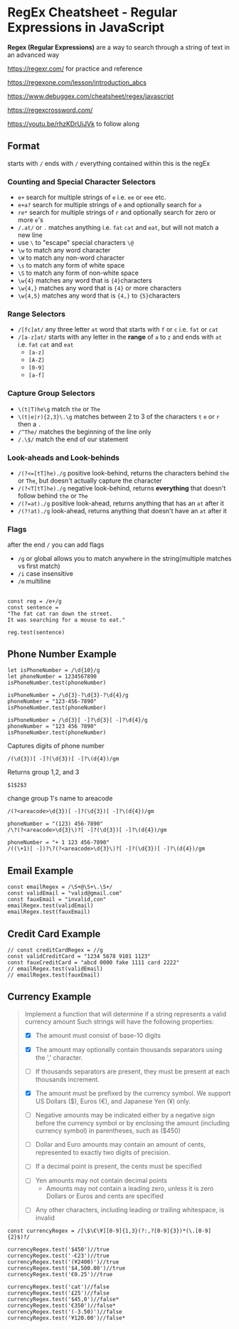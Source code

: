 # RegEx Cheatsheet - Regular Expressions in JavaScript

<b>Regex (Regular Expressions)</b> are a way to search through a string of text in an advanced way

https://regexr.com/ for practice and reference

https://regexone.com/lesson/introduction_abcs

https://www.debuggex.com/cheatsheet/regex/javascript

https://regexcrossword.com/

https://youtu.be/rhzKDrUiJVk to follow along
## Format 
starts with `/` ends with `/` everything contained within this is the regEx
### Counting and Special Character Selectors
- `e+` search for multiple strings of `e` i.e. `ee` or `eee` etc.
- `e+a?` search for multiple strings of `e` and optionally search for `a`
- `re*` search for multiple strings of `r` and optionally search for zero or more `e`'s
- `/.at/` or `.` matches anything i.e. `fat` `cat` and `eat`, but will not match a new line
- use `\` to "escape" special characters `\@`
- `\w` to match any word character
- `\W` to match any non-word character
- `\s` to match any form of white space
- `\S` to match any form of non-white space
- `\w{4}` matches any word that is `{4}`characters
- `\w{4,}` matches any word that is `{4}` or more characters
- `\w{4,5}` matches any word that is `{4,}` to `{5}`characters
### Range Selectors
- `/[fc]at/` any three letter `at` word that starts with `f` or `c` i.e. `fat` or `cat`
- `/[a-z]at/` starts with any letter in the <b>range</b> of `a` to `z` and ends with `at` i.e. `fat` `cat` and `eat`
  - `[a-z]`
  - `[A-Z]`
  - `[0-9]`
  - `[a-f]` 
### Capture Group Selectors
- `\(t|T)he\g` match `the` or `The` 
- `\(t|e|r){2,3}\.\g` matches between 2 to 3 of the characters `t` `e` or `r` then a `.`
- `/^The/` matches the beginning of the line only
- `/.\$/` match the end of our statement
### Look-aheads and Look-behinds
- `/(?<=[tT]he)./g` positive look-behind, returns the characters behind `the` or `The`, but doesn't actually capture the character
- `/(?<T[tT]he)./g` negative look-behind, returns <b>everything</b> that doesn't follow behind `the` or `The`
- `/(?=at)./g` positive look-ahead, returns anything that has an `at` after it
- `/(?!at)./g` look-ahead, returns anything that doesn't have an `at` after it
### Flags
after the end `/` you can add flags
- `/g` or global allows you to match anywhere in the string(multiple matches vs first match)
- `/i` case insensitive 
- `/m` multiline
##
````
const reg = /e+/g
const sentence = 
"The fat cat ran down the street.  
It was searching for a mouse to eat."

reg.test(sentence)
````
## Phone Number Example
````
let isPhoneNumber = /\d{10}/g
let phoneNumber = 1234567890
isPhoneNumber.test(phoneNumber)

isPhoneNumber = /\d{3}-?\d{3}-?\d{4}/g
phoneNumber = "123-456-7890"
isPhoneNumber.test(phoneNumber)

isPhoneNumber = /\d{3}[ -]?\d{3}[ -]?\d{4}/g
phoneNumber = "123 456 7890"
isPhoneNumber.test(phoneNumber)
````
Captures digits of phone number
````
/(\d{3})[ -]?(\d{3})[ -]?\(d{4})/gm
````
Returns group 1,2, and 3
````
$1$2$3
````
change group 1's name to areacode
````
/(?<areacode>\d{3})[ -]?(\d{3})[ -]?\(d{4})/gm
````
````
phoneNumber = "(123) 456-7890"
/\?(?<areacode>\d{3}\)?[ -]?(\d{3})[ -]?\(d{4})/gm
````
````
phoneNumber = "+ 1 123 456-7890"
/((\+1)[ -])?\?(?<areacode>\d{3}\)?[ -]?(\d{3})[ -]?\(d{4})/gm
````


## Email Example
````
const emailRegex = /\S+@\S+\.\S+/
const validEmail = "valid@gmail.com"
const fauxEmail = "invalid,con"
emailRegex.test(validEmail)
emailRegex.test(fauxEmail)
````
## Credit Card Example
````
// const creditCardRegex = //g
const validCreditCard = "1234 5678 9101 1123"
const fauxCreditCard = "abcd 0000 fake 1111 card 2222"
// emailRegex.test(validEmail)
// emailRegex.test(fauxEmail)
````

## Currency Example
> Implement a function that will determine if a string represents a valid currency amount Such strings will have the following properties: 
> - [x] The amount must consist of base-10 digits 
>> 
> - [x] The amount may optionally contain thousands separators using the ',' character. 
>> 
> - [ ] If thousands separators are present, they must be present at each thousands increment.
>> 
> - [x] The amount must be prefixed by the currency symbol. We support US Dollars ($), Euros (€), and Japanese Yen (¥) only. 
>> 
> - [ ] Negative amounts may be indicated either by a negative sign before the currency symbol or by enclosing the amount (including currency symbol) in parentheses, such as ($450) 
>> 
> - [ ] Dollar and Euro amounts may contain an amount of cents, represented to exactly two digits of precision. 
>> 
> - [ ] If a decimal point is present, the cents must be specified 
>> 
> - [ ] Yen amounts may not contain decimal points 
>     - Amounts may not contain a leading zero, unless it is zero Dollars or Euros and cents are specified 
>> 
> - [ ] Any other characters, including leading or trailing whitespace, is invalid 
    
````
const currencyRegex = /[\$\€\¥][0-9]{1,3}(?:,?[0-9]{3})*(\.[0-9]{2}$)?/
    
currencyRegex.test('$450')//true
currencyRegex.test('-€23')//true
currencyRegex.test('(¥2400)')//true
currencyRegex.test('$4,500.00')//true
currencyRegex.test('€0.25')//true

currencyRegex.test('cat')//false
currencyRegex.test('£25')//false
currencyRegex.test('$45,0')//false*
currencyRegex.test('€350')//false*
currencyRegex.test('(-3.50)')//false
currencyRegex.test('¥120.00')//false*
````

